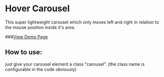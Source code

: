 Hover Carousel
========

This super lightweight carousel which only moves left and right in relation to the mouse position inside it's area.

###[View Demo Page](http://codepen.io/vsync/pen/KGzdl)

## How to use:
just give your carousel element a class "carousel". (the class name is configurable in the code obviously)
